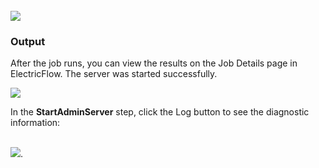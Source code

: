 <br />
<img src="../../plugins/EC-WebLogic/images/StartAdministrationServer/EC-WLSStartAdministrationServer2.png" />
<h3>Output</h3>
<p>After the job runs, you can view the results on the Job Details page in ElectricFlow. The server was started
successfully.</p>
<img src="../../plugins/EC-WebLogic/images/StartAdministrationServer/EC-WLSStartAdministrationServer3.png" />
<p>In the <b>StartAdminServer</b> step, click the Log button to see the diagnostic information:</p>
<br />
<img src="../../plugins/EC-WebLogic/images/StartAdministrationServer/EC-WLSStartAdministrationServer4.png" />.
